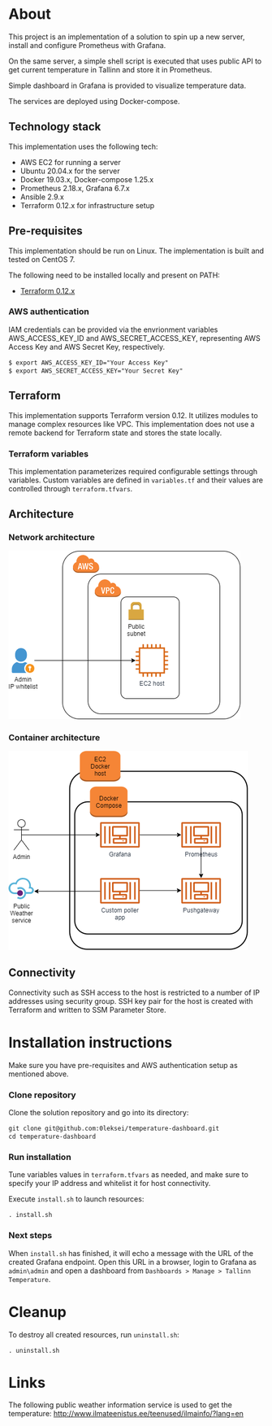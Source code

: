 # About
This project is an implementation of a solution to spin up a new server, install and configure Prometheus with Grafana.

On the same server, a simple shell script is executed that uses public API to get current temperature in Tallinn and store it in Prometheus.

Simple dashboard in Grafana is provided to visualize temperature data.

The services are deployed using Docker-compose.

## Technology stack

This implementation uses the following tech:

- AWS EC2 for running a server
- Ubuntu 20.04.x for the server
- Docker 19.03.x, Docker-compose 1.25.x
- Prometheus 2.18.x, Grafana 6.7.x
- Ansible 2.9.x
- Terraform 0.12.x for infrastructure setup

## Pre-requisites

This implementation should be run on Linux. The implementation is built and tested on CentOS 7.

The following need to be installed locally and present on PATH:

- [Terraform 0.12.x](https://www.terraform.io/downloads.html)

### AWS authentication

IAM credentials can be provided via the envrionment variables AWS_ACCESS_KEY_ID and AWS_SECRET_ACCESS_KEY, representing AWS Access Key and AWS Secret Key, respectively.

```
$ export AWS_ACCESS_KEY_ID="Your Access Key"
$ export AWS_SECRET_ACCESS_KEY="Your Secret Key"
```

## Terraform

This implementation supports Terraform version 0.12. It utilizes modules to manage complex resources like VPC. This implementation does not use a remote backend for Terraform state and stores the state locally.

### Terraform variables

This implementation parameterizes required configurable settings through variables. Custom variables are defined in `variables.tf` and their values are controlled through `terraform.tfvars`.

## Architecture

### Network architecture
![network_architecture](./files/network_architecture.png)

### Container architecture
![container_architecture](./files/container_architecture.png)

## Connectivity

Connectivity such as SSH access to the host is restricted to a number of IP addresses using security group. SSH key pair for the host is created with Terraform and written to SSM Parameter Store.

# Installation instructions

Make sure you have pre-requisites and AWS authentication setup as mentioned above. 

### Clone repository

Clone the solution repository and go into its directory:

```
git clone git@github.com:0leksei/temperature-dashboard.git
cd temperature-dashboard
```

### Run installation

Tune variables values in `terraform.tfvars` as needed, and make sure to specify your IP address and whitelist it for host connectivity.

Execute `install.sh` to launch resources:

```
. install.sh
```

### Next steps

When `install.sh` has finished, it will echo a message with the URL of the created Grafana endpoint. Open this URL in a browser, login to Grafana as `admin\admin` and open a dashboard from `Dashboards > Manage > Tallinn Temperature`.

# Cleanup

To destroy all created resources, run `uninstall.sh`:

```
. uninstall.sh
```

# Links

The following public weather information service is used to get the temperature: 
http://www.ilmateenistus.ee/teenused/ilmainfo/?lang=en